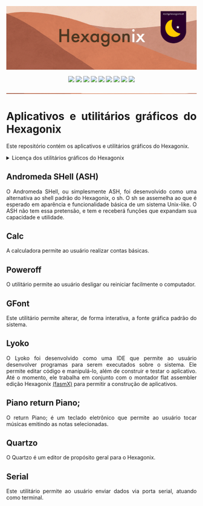 <p align="center">
<img src="https://github.com/hexagonix/Doc/blob/main/Img/banner.png">
</p>

<div align="center">

![](https://img.shields.io/github/license/hexagonix/Andromeda-Apps.svg)
![](https://img.shields.io/github/stars/hexagonix/Andromeda-Apps.svg)
![](https://img.shields.io/github/issues/hexagonix/Andromeda-Apps.svg)
![](https://img.shields.io/github/issues-closed/hexagonix/Andromeda-Apps.svg)
![](https://img.shields.io/github/issues-pr/hexagonix/Andromeda-Apps.svg)
![](https://img.shields.io/github/issues-pr-closed/hexagonix/Andromeda-Apps.svg)
![](https://img.shields.io/github/downloads/hexagonix/Andromeda-Apps/total.svg)
![](https://img.shields.io/github/release/hexagonix/Andromeda-Apps.svg)
[![](https://img.shields.io/twitter/follow/hexagonixOS.svg?style=social&label=Follow%20%40HexagonixOS)](https://twitter.com/hexagonixOS)

</div>

<!-- Vai funcionar como <hr> -->

<img src="https://github.com/hexagonix/Doc/blob/main/Img/hr.png" width="100%" height="2px" />

<div align="justify">

# Aplicativos e utilitários gráficos do Hexagonix

Este repositório contém os aplicativos e utilitários gráficos do Hexagonix.

<details title="Licença dos utilitários gráficos do Hexagonix" align='left'>
<br>
<summary align='left'>Licença dos utilitários gráficos do Hexagonix</summary>

<div align="justify">

Hexagonix Operating System

BSD 3-Clause License

Copyright (c) 2015-2023, Felipe Miguel Nery Lunkes<br>
All rights reserved.

Redistribution and use in source and binary forms, with or without modification, are permitted provided that the following conditions are met:

Redistributions of source code must retain the above copyright notice, this list of conditions and the following disclaimer.

Redistributions in binary form must reproduce the above copyright notice, this list of conditions and the following disclaimer in the documentation and/or other materials provided with the distribution.

Neither the name of the copyright holder nor the names of its contributors may be used to endorse or promote products derived from this software without specific prior written permission.

THIS SOFTWARE IS PROVIDED BY THE COPYRIGHT HOLDERS AND CONTRIBUTORS "AS IS" AND ANY EXPRESS OR IMPLIED WARRANTIES, INCLUDING, BUT NOT LIMITED TO, THE IMPLIED WARRANTIES OF MERCHANTABILITY AND FITNESS FOR A PARTICULAR PURPOSE ARE DISCLAIMED. IN NO EVENT SHALL THE COPYRIGHT HOLDER OR CONTRIBUTORS BE LIABLE FOR ANY DIRECT, INDIRECT, INCIDENTAL, SPECIAL, EXEMPLARY, OR CONSEQUENTIAL DAMAGES (INCLUDING, BUT NOT LIMITED TO, PROCUREMENT OF SUBSTITUTE GOODS OR SERVICES; LOSS OF USE, DATA, OR PROFITS; OR BUSINESS INTERRUPTION) HOWEVER CAUSED AND ON ANY THEORY OF LIABILITY, WHETHER IN CONTRACT, STRICT LIABILITY, OR TORT (INCLUDING NEGLIGENCE OR OTHERWISE) ARISING IN ANY WAY OUT OF THE USE OF THIS SOFTWARE, EVEN IF ADVISED OF THE POSSIBILITY OF SUCH DAMAGE.

</div>

</details>

## Andromeda SHell (ASH)

O Andromeda SHell, ou simplesmente ASH, foi desenvolvido como uma alternativa ao shell padrão do Hexagonix, o sh. O sh se assemelha ao que é esperado em aparência e funcionalidade básica de um sistema Unix-like. O ASH não tem essa pretensão, e tem e receberá funções que expandam sua capacidade e utilidade.

## Calc

A calculadora permite ao usuário realizar contas básicas.

## Poweroff

O utilitário permite ao usuário desligar ou reiniciar facilmente o computador.

## GFont

Este utilitário permite alterar, de forma interativa, a fonte gráfica padrão do sistema.

## Lyoko

O Lyoko foi desenvolvido como uma IDE que permite ao usuário desenvolver programas para serem executados sobre o sistema. Ele permite editar código e manipulá-lo, além de construir e testar o aplicativo. Até o momento, ele trabalha em conjunto com o montador flat assembler edição Hexagonix [(fasmX)](https://github.com/hexagonix/fasm) para permitir a construção de aplicativos.

## Piano return Piano;

O return Piano; é um teclado eletrônico que permite ao usuário tocar músicas emitindo as notas selecionadas.

## Quartzo

O Quartzo é um editor de propósito geral para o Hexagonix.

## Serial

Este utilitário permite ao usuário enviar dados via porta serial, atuando como terminal.

</div>